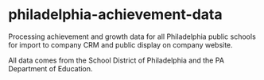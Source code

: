# philadelphia-achievement-data
Processing achievement and growth data for all Philadelphia public schools for import to company CRM and public display on company website.

All data comes from the School District of Philadelphia and the PA Department of Education.
